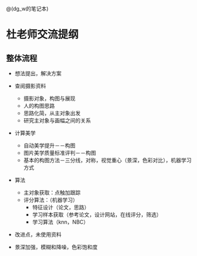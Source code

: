@(dg_w的笔记本)
# 杜老师交流提纲
## 整体流程
- 想法提出，解决方案
- 查阅摄影资料
	- 摄影对象，构图与展现
	- 人的构图思路
	- 思路化简，从主对象出发
	- 研究主对象与画幅之间的关系
- 计算美学
	- 自动美学提升－－构图
	- 图片美学质量标准评判－－构图
	- 基本的构图方法－三分线，对称，视觉重心（景深，色彩对比），机器学习方式
- 算法
	- 主对象获取：点触加跟踪
	- 评分算法：（机器学习）
		- 特征设计（论文，思路）
		- 学习样本获取（参考论文，设计网站，在线评分，筛选）
		- 学习算法（knn，NBC）

- 改进点，未使用资料
- 景深加强，模糊和降噪，色彩饱和度
